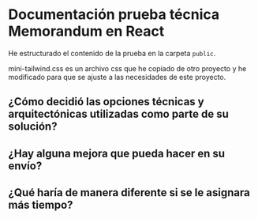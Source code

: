 # Documentación prueba técnica Memorandum en React

He estructurado el contenido de la prueba en la carpeta `public`.

mini-tailwind.css es un archivo css que he copiado de otro proyecto y he modificado para que se ajuste a las necesidades de este proyecto.

## ¿Cómo decidió las opciones técnicas y arquitectónicas utilizadas como parte de su solución?

## ¿Hay alguna mejora que pueda hacer en su envío?

## ¿Qué haría de manera diferente si se le asignara más tiempo?
